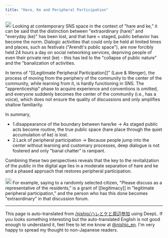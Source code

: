 ```yaml
---
title: "Hare, Ke and Peripheral Participation"
---
```


<img src='https://scrapbox.io/api/pages/nishio-en/o4-mini-high/icon' alt='o4-mini-high.icon' height="19.5"/>
Looking at contemporary SNS space in the context of "hare and ke," it can be said that the distinction between "extraordinary (hare)" and "everyday (ke)" has been lost, and that hare = staged, public behavior has become the norm. Dialogic activities that could only be held at limited times and places, such as festivals ("Arendt's public space"), are now forcibly held 24 hours a day on social networking services, depriving people of even their private rest (ke) - this has led to the "collapse of public nature" and the "banalization of activities.

In terms of "[[Legitimate Peripheral Participation]]" (Lave & Wenger), the process of moving from the periphery of the community to the center of the community, while learning from it, is hardly functioning in SNS. The "apprenticeship" phase to acquire experience and conventions is omitted, and everyone suddenly becomes the center of the community (i.e., has a voice), which does not ensure the quality of discussions and only amplifies shallow familiarity.

In summary,
- 1.disappearance of the boundary between hare/ke → As staged public acts become routine, the true public space (hare place through the quiet accumulation of ke) is lost.
- 2.Lack of peripheral participation → Because people jump into the center without learning and customary processes, deep dialogue is not fostered and only "banal chatter" is rampant.

Combining these two perspectives reveals that the key to the revitalization of the public in the digital age lies in a moderate separation of hare and ke and a phased approach that restores peripheral participation.

<img src='https://scrapbox.io/api/pages/nishio-en/nishio/icon' alt='nishio.icon' height="19.5"/>
For example, saying to a randomly selected citizen, "Please discuss as a representative of the residents," is a grant of [[legitimacy]] in "legitimate peripheral participation," and the person who has this done becomes "extraordinary" in that discussion forum.

---
This page is auto-translated from [/nishio/ハレとケと周辺参加](https://scrapbox.io/nishio/ハレとケと周辺参加) using DeepL. If you looks something interesting but the auto-translated English is not good enough to understand it, feel free to let me know at [@nishio_en](https://twitter.com/nishio_en). I'm very happy to spread my thought to non-Japanese readers.